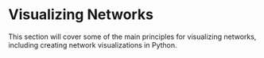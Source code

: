 # Visualizing Networks

This section will cover some of the main principles for visualizing networks, including creating network visualizations in Python.

```{tableofcontents}
```